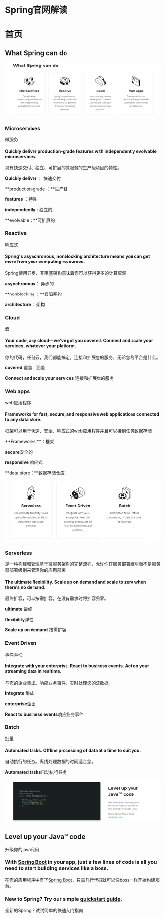 # Spring官网解读

# 首页

## What Spring can do

![image-20200228222926678](spring-images/image-20200228222926678.png)

### Microservices

微服务

#### Quickly deliver production‑grade features with independently evolvable microservices.

具有快速交付、独立、可扩展的微服务的生产级项目的特性。

**Quickly deliver** ： 快速交付

**production‑grade ：**生产级

**features** ：特性

**independently** : 独立的

**evolvable：**可扩展的

### Reactive

响应式

#### Spring's asynchronous, nonblocking architecture means you can get more from your computing resources.

Spring使用异步、非阻塞架构意味着您可以获得更多的计算资源

**asynchronous**： 异步的

**nonblocking ：**费阻塞的

**architecture** ：架构

### Cloud

云

#### Your code, any cloud—we’ve got you covered. Connect and scale your services, whatever your platform.

你的代码，任何云，我们都能搞定。连接和扩展您的服务，无论您的平台是什么。

**covered** 覆盖，涵盖

**Connect and scale your services** 连接和扩展你的服务

### Web apps

web应用程序

#### Frameworks for fast, secure, and responsive web applications connected to any data store.

框架可以用于快速、安全、响应式的web应用程序并且可以接到任何数据存储

**Frameworks **：框架

**secure**安全的

**responsive** 响应式

**data store：**数据存储仓库

![image-20200228230457119](spring-images/image-20200228230457119.png)

### Serverless

是一种构建和管理基于微服务架构的完整流程，允许你在服务部署级别而不是服务器部署级别来管理你的应用部署

#### The ultimate flexibility. Scale up on demand and scale to zero when there’s no demand.

最终扩容，可以按需扩容，在没有需求时将扩容归零。

**ultimate** 最终

**flexibility**弹性

**Scale up on demand** 按需扩容



### Event Driven

事件驱动

#### Integrate with your enterprise. React to business events. Act on your streaming data in realtime.

与您的企业集成。响应业务事件。实时处理您的流数据。

**Integrate** 集成

**enterprise**企业

**React to business events**响应业务事件

### **Batch**

批量

#### Automated tasks. Offline processing of data at a time to suit you.

自动执行的任务。离线处理数据的时间适合您。

**Automated tasks**自动执行任务

![image-20200228233904980](spring-images/image-20200228233904980.png)

## Level up your Java™ code

升级你的java代码

### With [Spring Boot](https://spring.io/projects/spring-boot) in your app, just a few lines of code is all you need to start building services like a boss.

在您的应用程序中有了[Spring Boot](https://spring.io/projects/springing-boot)，只需几行代码就可以像boss一样开始构建服务。

### New to Spring? Try our simple [quickstart guide](https://spring.io/quickstart).

全新的Spring？试试简单的快速入门指南